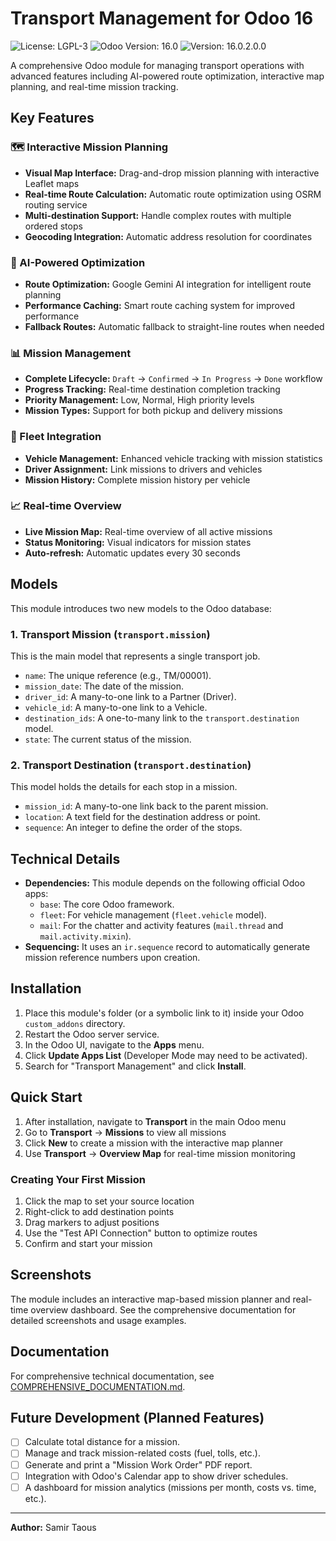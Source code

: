 # Transport Management for Odoo 16

![License: LGPL-3](https://img.shields.io/badge/License-LGPL--3-blue.svg)
![Odoo Version: 16.0](https://img.shields.io/badge/Odoo-16.0-blueviolet.svg)
![Version: 16.0.2.0.0](https://img.shields.io/badge/Version-16.0.2.0.0-green.svg)

A comprehensive Odoo module for managing transport operations with advanced features including AI-powered route optimization, interactive map planning, and real-time mission tracking.

## Key Features

### 🗺️ Interactive Mission Planning
-   **Visual Map Interface:** Drag-and-drop mission planning with interactive Leaflet maps
-   **Real-time Route Calculation:** Automatic route optimization using OSRM routing service
-   **Multi-destination Support:** Handle complex routes with multiple ordered stops
-   **Geocoding Integration:** Automatic address resolution for coordinates

### 🤖 AI-Powered Optimization
-   **Route Optimization:** Google Gemini AI integration for intelligent route planning
-   **Performance Caching:** Smart route caching system for improved performance
-   **Fallback Routes:** Automatic fallback to straight-line routes when needed

### 📊 Mission Management
-   **Complete Lifecycle:** `Draft` → `Confirmed` → `In Progress` → `Done` workflow
-   **Progress Tracking:** Real-time destination completion tracking
-   **Priority Management:** Low, Normal, High priority levels
-   **Mission Types:** Support for both pickup and delivery missions

### 🚛 Fleet Integration
-   **Vehicle Management:** Enhanced vehicle tracking with mission statistics
-   **Driver Assignment:** Link missions to drivers and vehicles
-   **Mission History:** Complete mission history per vehicle

### 📈 Real-time Overview
-   **Live Mission Map:** Real-time overview of all active missions
-   **Status Monitoring:** Visual indicators for mission states
-   **Auto-refresh:** Automatic updates every 30 seconds

## Models

This module introduces two new models to the Odoo database:

### 1. Transport Mission (`transport.mission`)

This is the main model that represents a single transport job.
-   `name`: The unique reference (e.g., TM/00001).
-   `mission_date`: The date of the mission.
-   `driver_id`: A many-to-one link to a Partner (Driver).
-   `vehicle_id`: A many-to-one link to a Vehicle.
-   `destination_ids`: A one-to-many link to the `transport.destination` model.
-   `state`: The current status of the mission.

### 2. Transport Destination (`transport.destination`)

This model holds the details for each stop in a mission.
-   `mission_id`: A many-to-one link back to the parent mission.
-   `location`: A text field for the destination address or point.
-   `sequence`: An integer to define the order of the stops.

## Technical Details

-   **Dependencies:** This module depends on the following official Odoo apps:
    -   `base`: The core Odoo framework.
    -   `fleet`: For vehicle management (`fleet.vehicle` model).
    -   `mail`: For the chatter and activity features (`mail.thread` and `mail.activity.mixin`).
-   **Sequencing:** It uses an `ir.sequence` record to automatically generate mission reference numbers upon creation.

## Installation

1.  Place this module's folder (or a symbolic link to it) inside your Odoo `custom_addons` directory.
2.  Restart the Odoo server service.
3.  In the Odoo UI, navigate to the **Apps** menu.
4.  Click **Update Apps List** (Developer Mode may need to be activated).
5.  Search for "Transport Management" and click **Install**.

## Quick Start

1.  After installation, navigate to **Transport** in the main Odoo menu
2.  Go to **Transport** → **Missions** to view all missions
3.  Click **New** to create a mission with the interactive map planner
4.  Use **Transport** → **Overview Map** for real-time mission monitoring

### Creating Your First Mission
1. Click the map to set your source location
2. Right-click to add destination points
3. Drag markers to adjust positions
4. Use the "Test API Connection" button to optimize routes
5. Confirm and start your mission

## Screenshots

The module includes an interactive map-based mission planner and real-time overview dashboard. See the comprehensive documentation for detailed screenshots and usage examples.

## Documentation

For comprehensive technical documentation, see [COMPREHENSIVE_DOCUMENTATION.md](COMPREHENSIVE_DOCUMENTATION.md).

## Future Development (Planned Features)

-   [ ] Calculate total distance for a mission.
-   [ ] Manage and track mission-related costs (fuel, tolls, etc.).
-   [ ] Generate and print a "Mission Work Order" PDF report.
-   [ ] Integration with Odoo's Calendar app to show driver schedules.
-   [ ] A dashboard for mission analytics (missions per month, costs vs. time, etc.).

---

**Author:** Samir Taous

